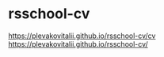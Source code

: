 # rsschool-cv
<https://plevakovitalii.github.io/rsschool-cv/cv>
<https://plevakovitalii.github.io/rsschool-cv/>
